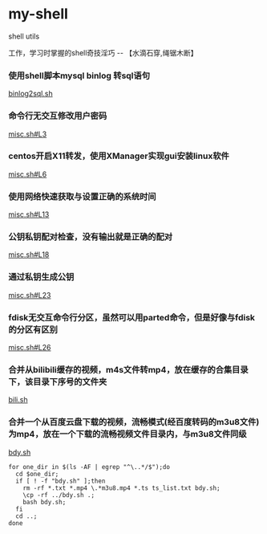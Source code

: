 # my-shell
shell utils

工作，学习时掌握的shell奇技淫巧 -- 【水滴石穿,绳锯木断】




### 使用shell脚本mysql binlog 转sql语句
[binlog2sql.sh](binlog2sql.sh)

### 命令行无交互修改用户密码
[misc.sh#L3](misc.sh#L3)

### centos开启X11转发，使用XManager实现gui安装linux软件
[misc.sh#L6](misc.sh#L6)

### 使用网络快速获取与设置正确的系统时间
[misc.sh#L13](misc.sh#L13)

### 公钥私钥配对检查，没有输出就是正确的配对
[misc.sh#L18](misc.sh#L18)

### 通过私钥生成公钥
[misc.sh#L23](misc.sh#L23)

### fdisk无交互命令行分区，虽然可以用parted命令，但是好像与fdisk的分区有区别
[misc.sh#L26](misc.sh#L26)

### 合并从bilibili缓存的视频，m4s文件转mp4，放在缓存的合集目录下，该目录下序号的文件夹
[bili.sh](bili.sh)


### 合并一个从百度云盘下载的视频，流畅模式(经百度转码的m3u8文件)为mp4，放在一个下载的流畅视频文件目录内，与m3u8文件同级
[bdy.sh](bdy.sh)
```批量合并多个视频，在多少视频文件夹上级目录
for one_dir in $(ls -AF | egrep "^\..*/$");do
  cd $one_dir;
  if [ ! -f "bdy.sh" ];then
    rm -rf *.txt *.mp4 \.*m3u8.mp4 *.ts ts_list.txt bdy.sh;
    \cp -rf ../bdy.sh .;
    bash bdy.sh;
  fi
  cd ..;
done
```